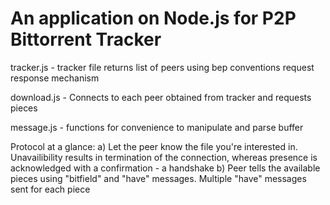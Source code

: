 # An application on Node.js for P2P Bittorrent Tracker

tracker.js -  tracker file returns list of peers using bep conventions
              request response mechanism

download.js -  Connects to each peer obtained from tracker and requests pieces

message.js - functions for convenience to manipulate and parse buffer 

Protocol at a glance:
a) Let the peer know the file you're interested in. Unavailibility results in termination of the connection, whereas presence is acknowledged with a confirmation - a handshake
b) Peer tells the available pieces using "bitfield" and "have" messages. Multiple "have" messages sent for each piece 